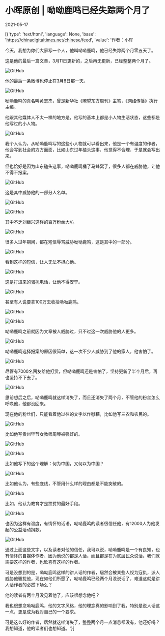 # 小晖原创 | 呦呦鹿鸣已经失踪两个月了

2021-05-17

[{'type': 'text/html', 'language': None, 'base': 'https://chinadigitaltimes.net/chinese/feed', 'value': '作者：小晖

今天，我想为你们大家写一个人，他叫呦呦鹿鸣，他已经失踪两个月零五天了。

这是他的最后一篇文章，3月11日更新的，之后再无更新，已经整整两个月了。

![GitHub](https://mmbiz.qpic.cn/mmbiz_png/eK4eVyLicWDFoM140g5aLoEbibHicgBgAWBJtv03wSS0Mutq0lDxY5LoEu54oAran3Lydw2sb10LAL6CFoe5mcSzw/640)

他的最后一条微博也停止在3月8日那一天。

![GitHub](https://mmbiz.qpic.cn/mmbiz_png/eK4eVyLicWDFoM140g5aLoEbibHicgBgAWB1a6ia0l08UzDNlI6SmpgmBExOVTRic3QIw0t3fgNt9LOE0axKvBGE3DA/640)

呦呦鹿鸣的真名叫黄志杰，曾是新华社《瞭望东方周刊》主笔，《网络传播》执行主编。

他跟其他媒体人不太一样的地方是，他写的基本上都是小人物生活状态，这些都是他写过的小人物。

![GitHub](https://mmbiz.qpic.cn/mmbiz_png/eK4eVyLicWDFoM140g5aLoEbibHicgBgAWBL1cJib2VUguibI93KFS7g67cYuk2sArqgN3Wibc6lghf4G0pV98QIsOCg/640)

我个人认为，从呦呦鹿鸣写的这些小人物就可以看出来，他是一个有温度的作者，他会写到社会的方方面面，比如山东过年磕头这事，他觉得不合理，于是就会写出来。

但也恰好是因为山东磕头这事，呦呦鹿鸣捅了马蜂窝了，很多人都在威胁他，让他不得不报案。

![GitHub](https://mmbiz.qpic.cn/mmbiz_png/eK4eVyLicWDFoM140g5aLoEbibHicgBgAWBHshiaraNWlVIGHQ68ibdAsEvpsibDjJvAeN6Npsb2ImDHRYY6ib0ZRnCEQ/640)

这是其中威胁他的一部分人名单。

![GitHub](https://mmbiz.qpic.cn/mmbiz_png/eK4eVyLicWDFoM140g5aLoEbibHicgBgAWB6ngGNsM6jpYEeqUDO5M0e9wgiagtqfe6wczmomDUl3XxMwotf0UhRwQ/640)

![GitHub](https://mmbiz.qpic.cn/mmbiz_png/eK4eVyLicWDFoM140g5aLoEbibHicgBgAWBN9mJwY9RduL22BnxyZWtd6TCjWSmHbcK3o73cfRhungX7RntcLSPpQ/640?wx_fmt=png&amp;amp;wxfrom=5&amp;amp;wx_lazy=1&amp;amp;wx_co=1)

其中不乏刘继兴这样的百万粉丝大V。

![GitHub](https://mmbiz.qpic.cn/mmbiz_png/eK4eVyLicWDFoM140g5aLoEbibHicgBgAWB42Uqyong9ZJlDiawjAB60Nhaic8KAsBdgichjDUf3jMYxyiapsW6NrwP0Q/640)

很多人过年期间，都在短信辱骂威胁呦呦鹿鸣，这是其中的一部分。

![GitHub](https://mmbiz.qpic.cn/mmbiz_png/eK4eVyLicWDFoM140g5aLoEbibHicgBgAWBwp3ylgHsxN4tAFjSdYNFXGZPdaHKhwG0ia5GNucnqoXW4oY6xMV76icw/640)

看到这样的短信，让人无法不担心他。

![GitHub](https://mmbiz.qpic.cn/mmbiz_png/eK4eVyLicWDFoM140g5aLoEbibHicgBgAWBhZjf3D7OgtKBdPeibrNicSwGdV1CBaibkXMzqsxyURcG4CIk1vH1PwH7Q/640)

这是打进来的骚扰电话，让他不得安宁。

![GitHub](https://mmbiz.qpic.cn/mmbiz_png/eK4eVyLicWDFoM140g5aLoEbibHicgBgAWBSo8szHibEgOuhZVhiakABJjicnoBhncIysXxWHFM9rEr7YKHXaCIHZ4GQ/640)

甚至有人说要拿100万去收拾呦呦鹿鸣。

![GitHub](https://mmbiz.qpic.cn/mmbiz_png/eK4eVyLicWDFoM140g5aLoEbibHicgBgAWBj1bmibQoQ3FRwR3qpRPE6Vib636z3WxYrugGYJjGPfM9Q5VWpyIaUmaA/640)

![GitHub](https://mmbiz.qpic.cn/mmbiz_png/eK4eVyLicWDFoM140g5aLoEbibHicgBgAWB9ZHvBWHdcvhMXGBFkpNdU81nVQ55cmBrsYSKPPgHGwSGOjdPsWwvcA/640)

呦呦鹿鸣之前就因为文章被人威胁过，只不过这一次威胁他的人更多。

![GitHub](https://mmbiz.qpic.cn/mmbiz_png/eK4eVyLicWDFoM140g5aLoEbibHicgBgAWBpAjsVGJiaJQm584qpz2bLCEmBSvgLiaPWrU9HmfoR8s8hl1LTn2hCvQg/640)

呦呦鹿鸣选择报案的原因很简单，这一次不少人威胁到了他的家人，他害怕了。

![GitHub](https://mmbiz.qpic.cn/mmbiz_png/eK4eVyLicWDFoM140g5aLoEbibHicgBgAWBnV6lKHNt7fSSpRShr7VOKHZCU6Sb0E5FiaHcXDs4rdA1jgcRCicUaw2A/640)

尽管有7000名网友给他打赏，但呦呦鹿鸣还是害怕了，坚持更新了半个月后，再也坚持不下去了。

![GitHub](https://mmbiz.qpic.cn/mmbiz_png/eK4eVyLicWDFoM140g5aLoEbibHicgBgAWBkFjMbUjpTubwWOucTiaicy9Muta9HSQAWMTeRiciafBaghGGibJpwuicoXtA/640)

思前想后之后，呦呦鹿鸣就这样消失了，而且还消失了两个月，不管他的粉丝怎么呼唤他，他都没回来。

现在他的粉丝们，只能看着他过往的文字以作慰藉，比如他写三农和农民的。

![GitHub](https://mmbiz.qpic.cn/mmbiz_png/eK4eVyLicWDFoM140g5aLoEbibHicgBgAWB1MGeDQy0fO9aL0sCbH9juqNCCcgH3z6vtl1MLfOiaLUzLLiahrtVzibRg/640)

比如他写贵州毕节女教师周琴被强奸的。

![GitHub](https://mmbiz.qpic.cn/mmbiz_png/eK4eVyLicWDFoM140g5aLoEbibHicgBgAWBAlAGPnGbrW2rr1IOjOmfMfY9nibO56kPEWVZedtwRZwBErKeVvLfSRA/640)

![GitHub](https://mmbiz.qpic.cn/mmbiz_png/eK4eVyLicWDFoM140g5aLoEbibHicgBgAWBia2ONufQZR6j0u1VsORibTUt8Eib4b4j5znEeIyos8gialvRtzmatp4k4w/640)

比如他写下的这个理解：何为中国，又何以为中国？

![GitHub](https://mmbiz.qpic.cn/mmbiz_png/eK4eVyLicWDFoM140g5aLoEbibHicgBgAWBCicMED1iaRtIPMELhVozibaHAJ1uHxtcKmJY94gFYYic751G0RAE8NmhXQ/640)

比如他认为，有些底线，不管用什么样的理由都是不能突破的。

![GitHub](https://mmbiz.qpic.cn/mmbiz_png/eK4eVyLicWDFoM140g5aLoEbibHicgBgAWBx4yHRvSeT7G8wF6QfvcCpQXTlLalicKAVS24cY03tHcPc3Fibq3y4ExA/640)

比如，他认为教育才是扶贫的最好手段。

![GitHub](https://mmbiz.qpic.cn/mmbiz_png/eK4eVyLicWDFoM140g5aLoEbibHicgBgAWBxV4NlfPv47CB2OIPm5RJLQUoAZbOKgfFVlGf7F3FZ8PTaGOpR46AyA/640)

也因为这样有温度，有情怀的话语，呦呦鹿鸣的读者很信任他，有12000人为他发起的公益活动捐款。

![GitHub](https://mmbiz.qpic.cn/mmbiz_png/eK4eVyLicWDFoM140g5aLoEbibHicgBgAWBSjNcickRQSL48iamVcsN6OmqicGHeUTg2s4aRaickh6uUw288FwI5jq0Dw/640)

通过上面这些文字，以及读者对他的信任，我可以说，呦呦鹿鸣是一个有良知，也有情怀的自媒体作者，因为他说的都是人话，而且都是在为底层民众说话，我们就需要这样的作者，也欣喜有这样的作者。

可是没想到的是，呦呦鹿鸣这样的讲人话的作者，居然会被某些人视为寇仇，派人威胁他骚扰他，现在如他们所愿了，呦呦鹿鸣已经两个月没说话了，难道这就是讲人话作者的必然下场么？

他的读者有两个月没见着他了，应该很想念他吧？

我也很想念呦呦鹿鸣，他的文字风格，他的理念真的影响到了我，特别是说人话这一点，更是成为我对自己的一个要求。

可是这么好的作者，居然就这样消失了，整整两个月一点消息都没有，他还好吗？我想知道，他的读者们也想知道。'}]